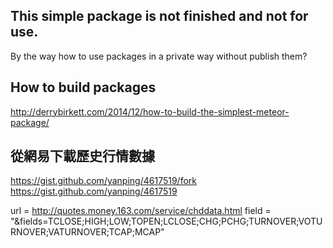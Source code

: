 ## This simple package is not finished and not for use.
By the way how to use packages in a private way without publish them?

## How to build packages

http://derrybirkett.com/2014/12/how-to-build-the-simplest-meteor-package/

## 從網易下載歷史行情數據
https://gist.github.com/yanping/4617519/fork
https://gist.github.com/yanping/4617519

url = http://quotes.money.163.com/service/chddata.html
field = "&fields=TCLOSE;HIGH;LOW;TOPEN;LCLOSE;CHG;PCHG;TURNOVER;VOTURNOVER;VATURNOVER;TCAP;MCAP"
